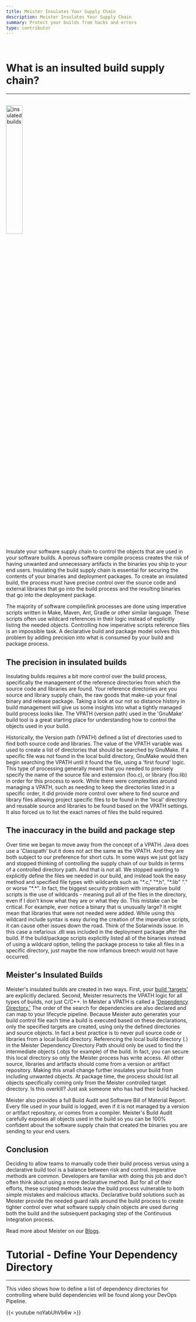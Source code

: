 ```yaml
---
title: Meister Insulates Your Supply Chain
description: Meister Insulates Your Supply Chain
summary: Protect your builds from hacks and errors
type: contributor
---
```


<div class="row">

  <div class="col">
  </div>
  <div class="col-7">
  <div style="margin-bottom:40px">
    <br>
    <h1 class="text-left">What is an insulted build supply chain?</h1>
    <hr>
    <br>
    <img src="/images/dogwithtowelonhead.jpg" alt="insulated builds" style="width:30%;height:30%" />
  </div>

Insulate your software supply chain to control the objects that are used in your software builds. A porous software compile process creates the risk of having unwanted and unnecessary artifacts in the binaries you ship to your end users. Insulating the build supply chain is essential for securing the contents of your binaries and deployment packages. To create an insulated build, the process must have precise control over the source code and external libraries that go into the build process and the resulting binaries that go into the deployment package.

The majority of software compile/link processes are done using imperative scripts written in Make, Maven, Ant, Gradle or other similar language. These scripts often use wildcard references in their logic instead of explicitly listing the needed objects. Controlling how imperative scripts reference files is an impossible task. A declarative build and package model solves this problem by adding precision into what is consumed by your build and package process.  

## The precision in insulated builds

Insulating builds requires a bit more control over the build process, specifically the management of the reference directories from which the source code and libraries are found. Your reference directories are you source and library supply chain, the raw goods that make-up your final binary and release package. Taking a look at our not so distance history in build management will give us some insights into what a tightly managed build process looks like. The VPATH (version path) used in the 'GnuMake' build tool is a great starting place for understanding how to control the objects used in your build.

Historically, the Version path (VPATH) defined a list of directories used to find both source code and libraries. The value of the  VPATH variable was used to create a list of directories that should be searched by GnuMake. If a specific file was not found in the local build directory, GnuMake would then begin searching the VPATH until it found the file, using a 'first found' logic. This type of processing generally meant that you needed to precisely specify the name of the source file and extension (foo.c), or library (foo.lib) in order for this process to work. While there were complexities around managing a VPATH, such as needing to keep the directories listed in a specific order, it did provide more control over where to find source and library files allowing project specific files to be found in the 'local' directory and reusable source and libraries to be found based on the VPATH settings. It also forced us to list the exact names of files the build required.

## The inaccuracy in the build and package step

Over time we began to move away from the concept of a VPATH. Java does use a 'Classpath' but it does not act the same as the VPATH. And they are both subject to our preference for short cuts. In some ways we just got lazy and stopped thinking of controlling the supply chain of our builds in terms of a controlled directory path. And that is not all. We stopped wanting to explicitly define the files we needed in our build, and instead took the easy method and specified file types with wildcards such as "\*.c," "\*.h", "\*.lib" "." or worse "\*.\*".  In fact, the biggest security problem with imperative build scripts is the use of wildcards - meaning pull all of the files in the directory, even if I don't know what they are or what they do. This mistake can be critical. For example, ever notice a binary that is unusually large? It might mean that libraries that were not needed were added. While using this wildcard include syntax is easy during the creation of the imperative scripts, it can cause other issues down the road. Think of the Solarwinds issue. In this case a nefarious .dll was included in the deployment package after the build. If the build/package scripts explicitly listed all of the binaries instead of using a wildcard option, telling the package process to take all files in a specific directory, just maybe the now infamous breech would not have occurred.

## Meister's Insulated Builds

Meister's insulated builds are created in two ways. First, your [build 'targets'](https://www.openmakesoftware.com/help/#!addingtargetstoyourproject.htm) are explicitly declared. Second, Meister resurrects the VPATH logic for all types of builds, not just C/C++. In Meister a VPATH is called a ['Dependency Directory.'](https://www.openmakesoftware.com/help/#!addingdirectoriestoyourdependencydirectorylist.htm) The order of the search for dependencies are also declared and can map to your lifecycle pipeline. Because Meister auto generates your build control file each time a build is executed based on these declarations, only the specified targets are created, using only the defined directories and source objects. In fact a best practice is to never pull source code or libraries from a local build directory. Referencing the local build directory (.) in the Meister Dependency Directory Path should only be used to find the intermediate objects (.objs for example) of the build. In fact, you can secure this local directory so only the Meister process has write access. All other source, libraries and artifacts should come from a version or artifact repository. Making this small change further insulates your build from including unwanted objects. At package time, the process should list all objects specifically coming only from the Meister controlled target directory. Is this overkill? Just ask someone who has had their build hacked.

Meister also provides a full Build Audit and Software Bill of Material Report. Every file used in your build is logged, even if it is not managed by a version or artifact repository, or comes from a compiler. Meister's Build Audit carefully exposes all objects used in the build so you can be 100% confident about the software supply chain that created the binaries you are sending to your end users.

## Conclusion

Deciding to allow teams to manually code their build process versus using a declarative build tool is a balance between risk and control. Imperative methods are common. Developers are familiar with doing this job and don't often think about using a more declarative method. But for all of their efforts, these scripted methods leave the build process vulnerable to both simple mistakes and malicious attacks. Declarative build solutions such as Meister provide the needed guard rails around the build process to create tighter control over what software supply chain objects are used during both the build and the subsequent packaging step of the Continuous Integration process.

Read more about Meister on our [Blogs](/blog/meister-tips/).

<h1 class="text-left">Tutorial - Define Your Dependency Directory</h1>
<hr>

This video shows how to define a list of dependency directories for controlling where build dependencies will be found along your DevOps Pipeline.

{{< youtube noYabUhVb6w >}}

  </div>
  <div class="col">
  </div>
</div>  
